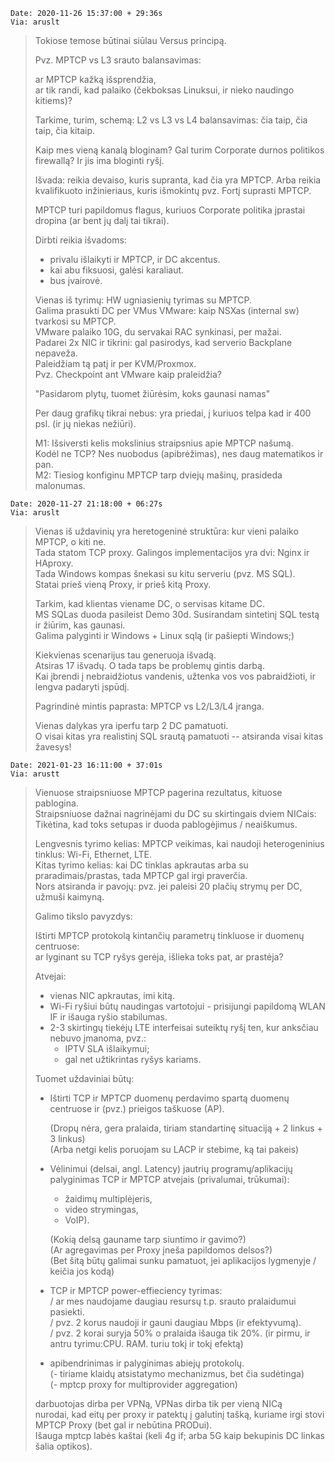 ```
Date: 2020-11-26 15:37:00 + 29:36s  
Via: aruslt  
```
> Tokiose temose būtinai siūlau Versus principą.  
> 
> Pvz. MPTCP vs L3 srauto balansavimas:  
> 
> ar MPTCP kažką išsprendžia,  
> ar tik randi, kad palaiko (čekboksas Linuksui, ir nieko naudingo kitiems)?  
> 
> Tarkime, turim, schemą: L2 vs L3 vs L4 balansavimas: čia taip, čia taip, čia kitaip.  
> 
> Kaip mes vieną kanalą bloginam? Gal turim Corporate durnos politikos firewallą? Ir jis ima bloginti ryšį.  
> 
> Išvada: reikia devaiso, kuris supranta, kad čia yra MPTCP. Arba reikia
> kvalifikuoto inžinieriaus, kuris išmokintų pvz. Fortį suprasti MPTCP.  
> 
> MPTCP turi papildomus flagus, kuriuos Corporate politika įprastai dropina (ar bent jų dalį tai tikrai).  
> 
> Dirbti reikia išvadoms:
> 
> * privalu išlaikyti ir MPTCP, ir DC akcentus.
> * kai abu fiksuosi, galėsi karaliaut.
> * bus įvairovė.
> 
> Vienas iš tyrimų: HW ugniasienių tyrimas su MPTCP.  
> Galima prasukti DC per VMus VMware: kaip NSXas (internal sw) tvarkosi su MPTCP.  
> VMware palaiko 10G, du servakai RAC synkinasi, per mažai.  
> Padarei 2x NIC ir tikrini: gal pasirodys, kad serverio Backplane nepaveža.  
> Paleidžiam tą patį ir per KVM/Proxmox.  
> Pvz. Checkpoint ant VMware kaip praleidžia?  
> 
> "Pasidarom plytų, tuomet žiūrėsim, koks gaunasi namas"  
> 
> Per daug grafikų tikrai nebus: yra priedai, į kuriuos telpa kad ir 400 psl. (ir jų niekas nežiūri).  
> 
> M1: Išsiversti kelis mokslinius straipsnius apie MPTCP našumą.  
> Kodėl ne TCP? Nes nuobodus (apibrėžimas), nes daug matematikos ir pan.  
> M2: Tiesiog konfiginu MPTCP tarp dviejų mašinų, prasideda malonumas.  

```
Date: 2020-11-27 21:18:00 + 06:27s  
Via: aruslt  
```
> Vienas iš uždavinių yra heretogeninė struktūra: kur vieni palaiko MPTCP, o kiti ne.  
> Tada statom TCP proxy. Galingos implementacijos yra dvi: Nginx ir HAproxy.  
> Tada Windows kompas šnekasi su kitu serveriu (pvz. MS SQL).  
> Statai prieš vieną Proxy, ir prieš kitą Proxy.  
> 
> Tarkim, kad klientas viename DC, o servisas kitame DC.  
> MS SQLas duoda pasileist Demo 30d. Susirandam sintetinį SQL testą ir žiūrim, kas gaunasi.  
> Galima palyginti ir Windows + Linux sqlą (ir pašiepti Windows;)  
> 
> Kiekvienas scenarijus tau generuoja išvadą.  
> Atsiras 17 išvadų. O tada taps be problemų gintis darbą.  
> Kai įbrendi į nebraidžiotus vandenis, užtenka vos vos pabraidžioti, ir lengva padaryti įspūdį.  
> 
> Pagrindinė mintis paprasta: MPTCP vs L2/L3/L4 įranga.  
> 
> Vienas dalykas yra iperfu tarp 2 DC pamatuoti.  
> O visai kitas yra realistinį SQL srautą pamatuoti -- atsiranda visai kitas žavesys!  

```
Date: 2021-01-23 16:11:00 + 37:01s
Via: arustt  
```
> Vienuose straipsniuose MPTCP pagerina rezultatus, kituose pablogina.  
> Straipsniuose dažnai nagrinėjami du DC su skirtingais dviem NICais:  
> Tikėtina, kad toks setupas ir duoda pablogėjimus / neaiškumus.  
>
> Lengvesnis tyrimo kelias: MPTCP veikimas, kai naudoji heterogeninius tinklus: Wi-Fi, Ethernet, LTE.  
> Kitas tyrimo kelias: kai DC tinklas apkrautas arba su praradimais/prastas, tada MPTCP gal irgi praverčia.  
> Nors atsiranda ir pavojų: pvz. jei paleisi 20 plačių strymų per DC, užmuši kaimyną.  
>
> Galimo tikslo pavyzdys:  
> 
> Ištirti MPTCP protokolą kintančių parametrų tinkluose ir duomenų centruose:  
> ar lyginant su TCP ryšys gerėja, išlieka toks pat, ar prastėja?  
> 
> Atvejai:  
> * vienas NIC apkrautas, imi kitą.  
> * Wi-Fi ryšiui būtų naudingas vartotojui - prisijungi papildomą WLAN IF ir išauga ryšio stabilumas.  
> * 2-3 skirtingų tiekėjų LTE interfeisai suteiktų ryšį ten, kur anksčiau nebuvo įmanoma, pvz.:  
>   - IPTV SLA išlaikymui;
>   - gal net užtikrintas ryšys kariams.
>
> Tuomet uždaviniai būtų:  
>
> - Ištirti TCP ir MPTCP duomenų perdavimo spartą duomenų centruose ir (pvz.) prieigos taškuose (AP).  
>
>   (Dropų nėra, gera pralaida, tiriam standartinę situaciją + 2 linkus + 3 linkus)  
>   (Arba netgi kelis poruojam su LACP ir stebime, ką tai pakeis)  
>
> - Vėlinimui (delsai, angl. Latency) jautrių programų/aplikacijų palyginimas TCP ir MPTCP atvejais (privalumai, trūkumai):
>   - žaidimų multiplėjeris,
>   - video strymingas,
>   - VoIP).
>
>   (Kokią delsą gauname tarp siuntimo ir gavimo?)  
>   (Ar agregavimas per Proxy įneša papildomos delsos?)  
>   (Bet šitą būtų galimai sunku pamatuot, jei aplikacijos lygmenyje / keičia jos kodą)
>
> - TCP ir MPTCP power-effieciency tyrimas:  
> / ar mes naudojame daugiau resursų t.p. srauto pralaidumui pasiekti.  
> / pvz. 2 korus naudoji ir gauni daugiau Mbps (ir efektyvumą).  
> / pvz. 2 korai suryja 50% o pralaida išauga tik 20%. (ir pirmu, ir antru tyrimu:CPU. RAM. turiu tokį ir tokį efektą)  
>
> - apibendrinimas ir palyginimas abiejų protokolų.  
> (- tiriame klaidų atsistatymo mechanizmus, bet čia sudėtinga)  
> (- mptcp proxy for multiprovider aggregation)  
>
> darbuotojas dirba per VPNą, VPNas dirba tik per vieną NICą  
> nurodai, kad eitų per proxy ir patektų į galutinį tašką, kuriame irgi stovi MPTCP Proxy (bet gal ir nebūtina PRODui).  
> Išauga mptcp labės kaštai (keli 4g if; arba 5G kaip bekupinis DC linkas šalia optikos).  
